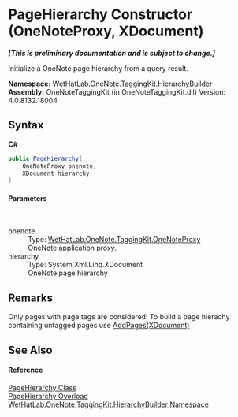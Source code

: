 # PageHierarchy Constructor (OneNoteProxy, XDocument)
 _**\[This is preliminary documentation and is subject to change.\]**_

Initialize a OneNote page hierarchy from a query result.

**Namespace:**&nbsp;<a href="886a8d6b-3c89-17b1-a6bd-f04dfde95aba">WetHatLab.OneNote.TaggingKit.HierarchyBuilder</a><br />**Assembly:**&nbsp;OneNoteTaggingKit (in OneNoteTaggingKit.dll) Version: 4.0.8132.18004

## Syntax

**C#**<br />
``` C#
public PageHierarchy(
	OneNoteProxy onenote,
	XDocument hierarchy
)
```


#### Parameters
&nbsp;<dl><dt>onenote</dt><dd>Type: <a href="a46a793f-b110-250f-657a-ecb64aa3bbf7">WetHatLab.OneNote.TaggingKit.OneNoteProxy</a><br />OneNote application proxy.</dd><dt>hierarchy</dt><dd>Type: System.Xml.Linq.XDocument<br />OneNote page hierarchy</dd></dl>

## Remarks
Only pages with page tags are considered! To build a page hierachy containing untagged pages use <a href="f2608922-a737-0b19-fd7d-f12f65549a19">AddPages(XDocument)</a>

## See Also


#### Reference
<a href="be4597ec-efdc-59c8-8477-7519318b8602">PageHierarchy Class</a><br /><a href="527071af-2e29-2a3c-7fe6-7d876a1f2dd9">PageHierarchy Overload</a><br /><a href="886a8d6b-3c89-17b1-a6bd-f04dfde95aba">WetHatLab.OneNote.TaggingKit.HierarchyBuilder Namespace</a><br />